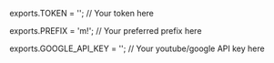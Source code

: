 exports.TOKEN = ''; // Your token here

exports.PREFIX = 'm!'; // Your preferred prefix here

exports.GOOGLE_API_KEY = ''; // Your youtube/google API key here
